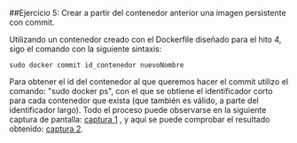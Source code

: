 ##Ejercicio 5: Crear a partir del contenedor anterior una imagen persistente con commit.

Utilizando un contenedor creado con el Dockerfile diseñado para el hito 4, sigo el comando con la siguiente sintaxis:

```
sudo docker commit id_contenedor nuevoNombre
```

Para obtener el id del contenedor al que queremos hacer el commit utilizo el comando: "sudo docker ps", con el que se obtiene el identificador corto para cada contenedor que exista (que también es válido, a parte del identificador largo). Todo el proceso puede observarse en la siguiente captura de pantalla: [captura 1](https://github.com/manuelbr/ejercicios_CC/blob/master/tema_4/ejercicio_5/imagenes/ej5_1.png) , y aquí se puede comprobar el resultado obtenido: [captura 2](https://github.com/manuelbr/ejercicios_CC/blob/master/tema_4/ejercicio_5/imagenes/ej5_2.png). 

